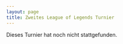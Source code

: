 ```yaml
---
layout: page
title: Zweites League of Legends Turnier
---
```


<p class="message">
  Dieses Turnier hat noch nicht stattgefunden.
</p>